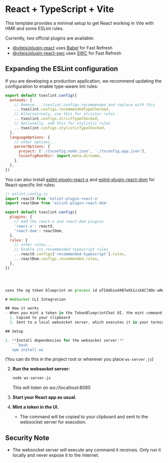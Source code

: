 # React + TypeScript + Vite

This template provides a minimal setup to get React working in Vite with HMR and some ESLint rules.

Currently, two official plugins are available:

- [@vitejs/plugin-react](https://github.com/vitejs/vite-plugin-react/blob/main/packages/plugin-react) uses [Babel](https://babeljs.io/) for Fast Refresh
- [@vitejs/plugin-react-swc](https://github.com/vitejs/vite-plugin-react/blob/main/packages/plugin-react-swc) uses [SWC](https://swc.rs/) for Fast Refresh

## Expanding the ESLint configuration

If you are developing a production application, we recommend updating the configuration to enable type-aware lint rules:

```js
export default tseslint.config({
  extends: [
    // Remove ...tseslint.configs.recommended and replace with this
    ...tseslint.configs.recommendedTypeChecked,
    // Alternatively, use this for stricter rules
    ...tseslint.configs.strictTypeChecked,
    // Optionally, add this for stylistic rules
    ...tseslint.configs.stylisticTypeChecked,
  ],
  languageOptions: {
    // other options...
    parserOptions: {
      project: ['./tsconfig.node.json', './tsconfig.app.json'],
      tsconfigRootDir: import.meta.dirname,
    },
  },
})
```

You can also install [eslint-plugin-react-x](https://github.com/Rel1cx/eslint-react/tree/main/packages/plugins/eslint-plugin-react-x) and [eslint-plugin-react-dom](https://github.com/Rel1cx/eslint-react/tree/main/packages/plugins/eslint-plugin-react-dom) for React-specific lint rules:

```js
// eslint.config.js
import reactX from 'eslint-plugin-react-x'
import reactDom from 'eslint-plugin-react-dom'

export default tseslint.config({
  plugins: {
    // Add the react-x and react-dom plugins
    'react-x': reactX,
    'react-dom': reactDom,
  },
  rules: {
    // other rules...
    // Enable its recommended typescript rules
    ...reactX.configs['recommended-typescript'].rules,
    ...reactDom.configs.recommended.rules,
  },
})




uses the og token blueprint on process id wTIAdGied4B7wXk1zikACl0Qn-wNdIlDOCkY81YiPBc..

# WebSocket CLI Integration

## How it works
- When you mint a token in the TokenBlueprintChat UI, the mint command is:
  1. Copied to your clipboard
  2. Sent to a local websocket server, which executes it in your terminal

## Setup

1. **Install dependencies for the websocket server:**
   ```bash
   npm install ws
   ```
   (You can do this in the project root or wherever you place `ws-server.js`)

2. **Run the websocket server:**
   ```bash
   node ws-server.js
   ```
   This will listen on ws://localhost:8080

3. **Start your React app as usual.**

4. **Mint a token in the UI.**
   - The command will be copied to your clipboard and sent to the websocket server for execution.

## Security Note
- The websocket server will execute any command it receives. Only run it locally and never expose it to the internet.
```
